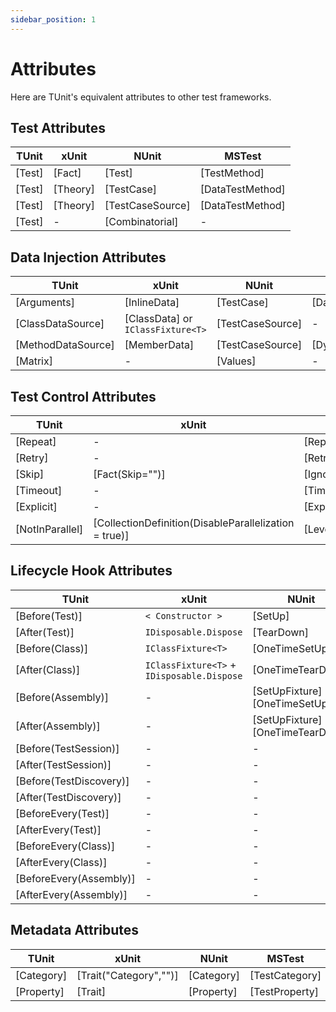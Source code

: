 ```yaml
---
sidebar_position: 1
---
```


# Attributes

Here are TUnit's equivalent attributes to other test frameworks.

## Test Attributes

| TUnit  | xUnit    | NUnit            | MSTest           |
| ------ | -------- | ---------------- | ---------------- |
| [Test] | [Fact]   | [Test]           | [TestMethod]     |
| [Test] | [Theory] | [TestCase]       | [DataTestMethod] |
| [Test] | [Theory] | [TestCaseSource] | [DataTestMethod] |
| [Test] | -        | [Combinatorial]  | -                |

## Data Injection Attributes

| TUnit                        | xUnit                             | NUnit            | MSTest        |
| ---------------------------- | --------------------------------- | ---------------- | ------------- |
| [Arguments]                  | [InlineData]                      | [TestCase]       | [DataRow]     |
| [ClassDataSource]            | [ClassData] or `IClassFixture<T>` | [TestCaseSource] | -             |
| [MethodDataSource]           | [MemberData]                      | [TestCaseSource] | [DynamicData] |
| [Matrix]                     | -                                 | [Values]         | -             |

## Test Control Attributes

| TUnit           | xUnit                                                 | NUnit                | MSTest   |
| --------------- | ----------------------------------------------------- | -------------------- | -------- |
| [Repeat]        | -                                                     | [Repeat]             | -        |
| [Retry]         | -                                                     | [Retry]              | -        |
| [Skip]          | [Fact(Skip="")]                                       | [Ignore]             | [Ignore] |
| [Timeout]       | -                                                     | [TimeOut]            | -        |
| [Explicit]      | -                                                     | [Explicit]           | -        |
| [NotInParallel] | [CollectionDefinition(DisableParallelization = true)] | [LevelOfParallelism] | -        |

## Lifecycle Hook Attributes

| TUnit                   | xUnit                                      | NUnit                              | MSTest               |
| ----------------------- | ------------------------------------------ | ---------------------------------- | -------------------- |
| [Before(Test)]          | `< Constructor >`                          | [SetUp]                            | [TestInitialize]     |
| [After(Test)]           | `IDisposable.Dispose`                      | [TearDown]                         | [TestCleanup]        |
| [Before(Class)]         | `IClassFixture<T>`                         | [OneTimeSetUp]                     | [ClassInitialize]    |
| [After(Class)]          | `IClassFixture<T>` + `IDisposable.Dispose` | [OneTimeTearDown]                  | [ClassCleanup]       |
| [Before(Assembly)]      | -                                          | [SetUpFixture] + [OneTimeSetUp]    | [AssemblyInitialize] |
| [After(Assembly)]       | -                                          | [SetUpFixture] + [OneTimeTearDown] | [AssemblyCleanup]    |
| [Before(TestSession)]   | -                                          | -                                  | -                    |
| [After(TestSession)]    | -                                          | -                                  | -                    |
| [Before(TestDiscovery)] | -                                          | -                                  | -                    |
| [After(TestDiscovery)]  | -                                          | -                                  | -                    |
| [BeforeEvery(Test)]     | -                                          | -                                  | -                    |
| [AfterEvery(Test)]      | -                                          | -                                  | -                    |
| [BeforeEvery(Class)]    | -                                          | -                                  | -                    |
| [AfterEvery(Class)]     | -                                          | -                                  | -                    |
| [BeforeEvery(Assembly)] | -                                          | -                                  | -                    |
| [AfterEvery(Assembly)]  | -                                          | -                                  | -                    |

## Metadata Attributes

| TUnit      | xUnit                  | NUnit      | MSTest         |
| ---------- | ---------------------- | ---------- | -------------- |
| [Category] | [Trait("Category","")] | [Category] | [TestCategory] |
| [Property] | [Trait]                | [Property] | [TestProperty] |

